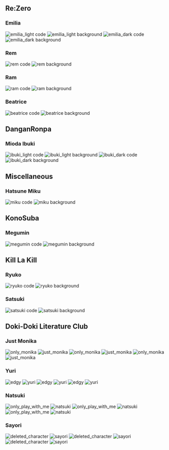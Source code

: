 Re:Zero
---

### Emilia
![emilia_light code](../assets/screenshots/reZero/emilia_light_code.png)
![emilia_light background](../assets/screenshots/reZero/emilia_light_background.png)
![emilia_dark code](../assets/screenshots/reZero/emilia_dark_code.png)
![emilia_dark background](../assets/screenshots/reZero/emilia_dark_background.png)

### Rem
![rem code](../assets/screenshots/reZero/rem_code.png)
![rem background](../assets/screenshots/reZero/rem_background.png)

### Ram
![ram code](../assets/screenshots/reZero/ram_code.png)
![ram background](../assets/screenshots/reZero/ram_background.png)

### Beatrice
![beatrice code](../assets/screenshots/reZero/beatrice_code.png)
![beatrice background](../assets/screenshots/reZero/beatrice_background.png)

DanganRonpa
---

### Mioda Ibuki
![ibuki_light code](../assets/screenshots/danganRonpa/ibuki_light_code.png)
![ibuki_light background](../assets/screenshots/danganRonpa/ibuki_light_background.png)
![ibuki_dark code](../assets/screenshots/danganRonpa/ibuki_dark_code.png)
![ibuki_dark background](../assets/screenshots/danganRonpa/ibuki_dark_background.png)

Miscellaneous
---

### Hatsune Miku
![miku code](../assets/screenshots/miscellaneous/miku_code.png)
![miku background](../assets/screenshots/miscellaneous/miku_background.png)

KonoSuba
---

### Megumin
![megumin code](../assets/screenshots/konoSuba/megumin_code.png)
![megumin background](../assets/screenshots/konoSuba/megumin_background.png)


Kill La Kill
---

### Ryuko
![ryuko code](../assets/screenshots/killLaKill/ryuko_code.png)
![ryuko background](../assets/screenshots/killLaKill/ryuko_background.png)

### Satsuki
![satsuki code](../assets/screenshots/killLaKill/satsuki_code.png)
![satsuki background](../assets/screenshots/killLaKill/satsuki_background.png)

Doki-Doki Literature Club
---

### Just Monika
![only_monika](../assets/screenshots/only_monika_code.png)
![just_monika](../assets/screenshots/just_monika_code.png)
![only_monika](../assets/screenshots/only_monika_background_normal.png)
![just_monika](../assets/screenshots/just_monika_background_normal.png)
![only_monika](../assets/screenshots/only_monika_background_special.png)
![just_monika](../assets/screenshots/just_monika_background_special.png)

### Yuri

![edgy](../assets/screenshots/edgy_code.png)
![yuri](../assets/screenshots/yuri_code.png)
![edgy](../assets/screenshots/edgy_background_normal.png)
![yuri](../assets/screenshots/yuri_background_normal.png)
![edgy](../assets/screenshots/edgy_background_special.png)
![yuri](../assets/screenshots/yuri_background_special.png)

### Natsuki

![only_play_with_me](../assets/screenshots/only_play_with_me_code.png)
![natsuki](../assets/screenshots/natsuki_code.png)
![only_play_with_me](../assets/screenshots/only_play_with_me_background_normal.png)
![natsuki](../assets/screenshots/natsuki_background_normal.png)
![only_play_with_me](../assets/screenshots/only_play_with_me_background_special.png)
![natsuki](../assets/screenshots/natsuki_background_special.png)

### Sayori

![deleted_character](../assets/screenshots/deleted_character_code.png)
![sayori](../assets/screenshots/sayori_code.png)
![deleted_character](../assets/screenshots/deleted_character_background_normal.png)
![sayori](../assets/screenshots/sayori_background_normal.png)
![deleted_character](../assets/screenshots/deleted_character_background_special.png)
![sayori](../assets/screenshots/sayori_background_special.png)